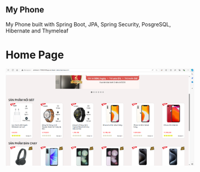 <div>
  <h2>
    My Phone
  </h2>
  <p>
    My Phone built with Spring Boot, JPA, Spring Security, PosgreSQL, Hibernate and Thymeleaf
  </p>
<div>
<div>
  <h1>
    Home Page
  </h1>
  <img src="/src/main/resources/static/1.png">
</div>
